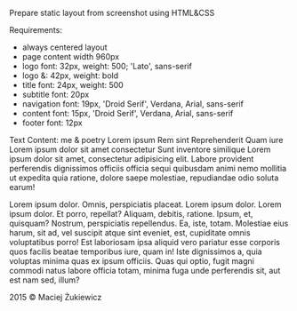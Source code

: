 Prepare static layout from screenshot using HTML&CSS


Requirements:
 - always centered layout
 - page content width 960px
 - logo font: 32px, weight: 500;  'Lato', sans-serif
 - logo &: 42px, weight: bold
 - title font: 24px, weight: 500
 - subtitle font: 20px
 - navigation font: 19px, 'Droid Serif', Verdana, Arial, sans-serif
 - content font: 15px, 'Droid Serif', Verdana, Arial, sans-serif
 - footer font: 12px

Text Content:
me & poetry
Lorem ipsum
Rem sint
Reprehenderit
Quam iure
Lorem ipsum dolor sit amet consectetur
Sunt inventore similique
Lorem ipsum dolor sit amet, consectetur adipisicing elit. Labore provident perferendis dignissimos officiis officia sequi quibusdam animi nemo mollitia ut expedita quia ratione, dolore saepe molestiae, repudiandae odio soluta earum!

Lorem ipsum dolor.
Omnis, perspiciatis placeat.
Lorem ipsum dolor.
Lorem ipsum dolor.
Et porro, repellat?
Aliquam, debitis, ratione.
Ipsum, et, quisquam?
Nostrum, perspiciatis repellendus.
Ea, iste, totam.
Molestiae eius harum, sit ad, vel suscipit atque sint eveniet, est, cupiditate omnis voluptatibus porro! Est laboriosam ipsa aliquid vero pariatur esse corporis quos facilis beatae temporibus iure, quam in!
Iste dignissimos a, quia voluptas minima quas ex ipsum officiis. Quas qui optio, fugit magni commodi natus labore officia totam, minima fuga unde perferendis sit, aut est nam sed, illum?

2015 © Maciej Żukiewicz
